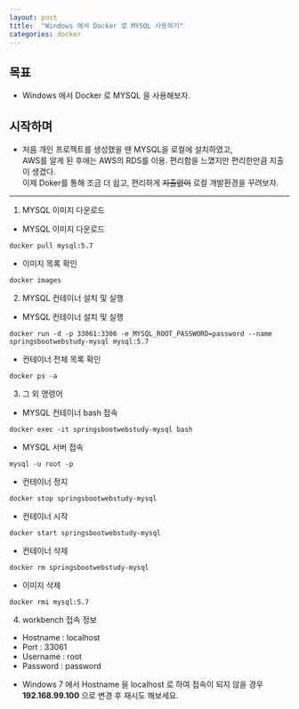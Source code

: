 ```yaml
---
layout: post
title:  "Windows 에서 Docker 로 MYSQL 사용하기"
categories: docker
---
```

## 목표

- Windows 에서 Docker 로 MYSQL 을 사용해보자.

## 시작하며

- 처음 개인 프로젝트를 생성했을 땐 MYSQL을 로컬에 설치하였고,  
AWS를 알게 된 후에는 AWS의 RDS를 이용. 편리함을 느꼈지만 편리한만큼 지출이 생겼다.  
이제 Doker를 통해 조금 더 쉽고, 편리하게 ~~지출없이~~ 로컬 개발환경을 꾸려보자.

---

1. MYSQL 이미지 다운로드
- MYSQL 이미지 다운로드
```
docker pull mysql:5.7
```
- 이미지 목록 확인
```
docker images
```
2. MYSQL 컨테이너 설치 및 실행
- MYSQL 컨테이너 설치 및 실행
```
docker run -d -p 33061:3306 -e MYSQL_ROOT_PASSWORD=password --name springsbootwebstudy-mysql mysql:5.7
```
- 컨테이너 전체 목록 확인
```
docker ps -a
```
3. 그 외 명령어
- MYSQL 컨테이너 bash 접속
```
docker exec -it springsbootwebstudy-mysql bash
```
- MYSQL 서버 접속
```
mysql -u root -p
```
- 컨테이너 정지
```
docker stop springsbootwebstudy-mysql
```
- 컨테이너 시작
```
docker start springsbootwebstudy-mysql
```
- 컨테이너 삭제
```
docker rm springsbootwebstudy-mysql
```
- 이미지 삭제
```
docker rmi mysql:5.7
```
4. workbench 접속 정보
- Hostname : localhost
- Port : 33061
- Username : root
- Password : password
* Windows 7 에서 Hostname 을 localhost 로 하여 접속이 되지 않을 경우  
**192.168.99.100** 으로 변경 후 재시도 해보세요.
